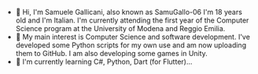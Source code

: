 - 👋 Hi, I'm Samuele Gallicani, also known as SamuGallo-06
  I'm 18 years old and I'm Italian. I'm currently attending the first year of the Computer Science program at the University of Modena and Reggio Emilia.
- 👀 My main interest is Computer Science and software development. I've developed some Python scripts for my own use and am now uploading them to GitHub.
  I am also developing some games in Unity.
- 🌱 I'm currently learning C#, Python, Dart (for Flutter)...


<!---
SamuGallo-06/SamuGallo-06 is a ✨ special ✨ repository because its `README.md` (this file) appears on your GitHub profile.
You can click the Preview link to take a look at your changes.
--->
